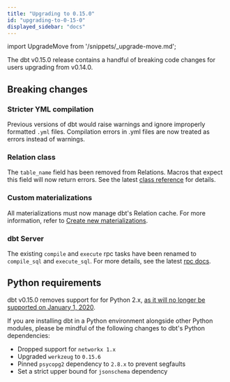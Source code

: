 ```yaml
---
title: "Upgrading to 0.15.0"
id: "upgrading-to-0-15-0"
displayed_sidebar: "docs"
---
```


import UpgradeMove from '/snippets/_upgrade-move.md';

<UpgradeMove />

The dbt v0.15.0 release contains a handful of breaking code changes for users upgrading from v0.14.0.


## Breaking changes

### Stricter YML compilation

Previous versions of dbt would raise warnings and ignore improperly formatted `.yml` files.
Compilation errors in .yml files are now treated as errors instead of warnings.

### Relation class

The `table_name` field has been removed from Relations. Macros that
expect this field will now return errors. See the latest
[class reference](/reference/dbt-classes#relation) for details.

### Custom materializations

All <Term id="materialization">materializations</Term> must now manage dbt's Relation cache. For more information, refer to  [Create new materializations](/guides/creatie-new-materializations).

### dbt Server

The existing `compile` and `execute` rpc tasks have been renamed to `compile_sql` and `execute_sql`.
For more details, see the latest [rpc docs](/reference/commands/rpc).

## Python requirements

dbt v0.15.0 removes support for for Python 2.x, [as it will no longer be supported on January 1, 2020](https://www.python.org/dev/peps/pep-0373/).

If you are installing dbt in a Python environment alongside other Python modules,
please be mindful of the following changes to dbt's Python dependencies:

- Dropped support for `networkx 1.x`
- Upgraded `werkzeug` to `0.15.6`
- Pinned `psycopg2` dependency to `2.8.x` to prevent segfaults
- Set a strict upper bound for `jsonschema` dependency
